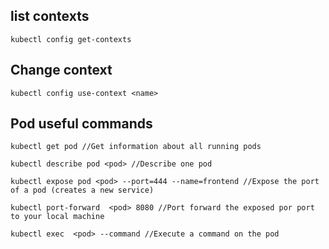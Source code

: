 



## list contexts
```
kubectl config get-contexts
```

## Change context
```
kubectl config use-context <name>
```

## Pod useful commands

```
kubectl get pod //Get information about all running pods
```

```
kubectl describe pod <pod> //Describe one pod
```

```
kubectl expose pod <pod> --port=444 --name=frontend //Expose the port of a pod (creates a new service)
```

```
kubectl port-forward  <pod> 8080 //Port forward the exposed por port to your local machine
```

```
kubectl exec  <pod> --command //Execute a command on the pod
```


